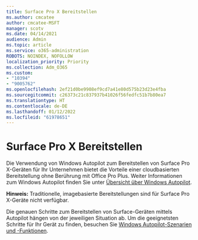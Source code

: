 ```yaml
---
title: Surface Pro X Bereitstellen
ms.author: cmcatee
author: cmcatee-MSFT
manager: scotv
ms.date: 04/14/2021
audience: Admin
ms.topic: article
ms.service: o365-administration
ROBOTS: NOINDEX, NOFOLLOW
localization_priority: Priority
ms.collection: Adm_O365
ms.custom:
- "10394"
- "9005762"
ms.openlocfilehash: 2ef21d0be9908ef9cd7a41e80d575b23d23e4fba
ms.sourcegitcommit: c26373c21c837937b41026f56fedfc51b7b80ea7
ms.translationtype: HT
ms.contentlocale: de-DE
ms.lasthandoff: 01/12/2022
ms.locfileid: "61978651"
---
```

# <a name="deploy-surface-pro-x"></a>Surface Pro X Bereitstellen

Die Verwendung von Windows Autopilot zum Bereitstellen von Surface Pro X-Geräten für Ihr Unternehmen bietet die Vorteile einer cloudbasierten Bereitstellung ohne Berührung mit Office Pro Plus. Weiter Informationen zum Windows Autopilot finden Sie unter [Übersicht über Windows Autopilot](https://docs.microsoft.com/mem/autopilot/windows-autopilot).

**Hinweis:** Traditionelle, imagebasierte Bereitstellungen sind für Surface Pro X-Geräte nicht verfügbar.

Die genauen Schritte zum Bereitstellen von Surface-Geräten mittels Autopilot hängen von der jeweiligen Situation ab. Um die geeignetsten Schritte für Ihr Gerät zu finden, besuchen Sie [Windows Autopilot-Szenarien und -Funktionen](https://docs.microsoft.com/mem/autopilot/windows-autopilot-scenarios).


